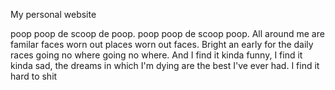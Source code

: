 My personal website

poop poop de scoop de poop. poop poop de scoop poop.
All around me are familar faces worn out places worn out faces. Bright an early for the daily races going no where going no where. And I find it kinda funny, I find it kinda sad, the dreams in which I'm dying are the best I've ever had. I find it hard to shit